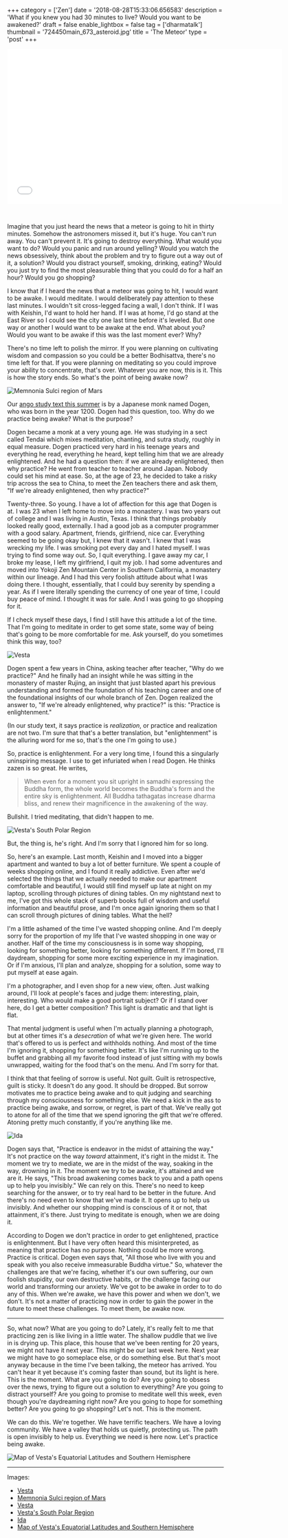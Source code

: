 +++
category = ['Zen']
date = '2018-08-28T15:33:06.656583'
description = 'What if you knew you had 30 minutes to live? Would you want to be awakened?'
draft = false
enable_lightbox = false
tag = ['dharmatalk']
thumbnail = '724450main_673_asteroid.jpg'
title = 'The Meteor'
type = 'post'
+++

<iframe style="border: none; margin-bottom:30px" src="//html5-player.libsyn.com/embed/episode/id/6978788/height/360/width/640/theme/legacy/autonext/no/thumbnail/yes/autoplay/no/preload/no/no_addthis/no/direction/backward/" height="360" width="640" scrolling="no"  allowfullscreen webkitallowfullscreen mozallowfullscreen oallowfullscreen msallowfullscreen></iframe>

Imagine that you just heard the news that a meteor is going to hit in thirty minutes. Somehow the astronomers missed it, but it's huge. You can't run away. You can't prevent it. It's going to destroy everything. What would you want to do? Would you panic and run around yelling? Would you watch the news obsessively, think about the problem and try to figure out a way out of it, a solution? Would you distract yourself, smoking, drinking, eating? Would you just try to find the most pleasurable thing that you could do for a half an hour? Would you go shopping?

I know that if I heard the news that a meteor was going to hit, I would want to be awake. I would meditate. I would deliberately pay attention to these last minutes. I wouldn't sit cross-legged facing a wall, I don't think. If I was with Keishin, I'd want to hold her hand. If I was at home, I'd go stand at the East River so I could see the city one last time before it's leveled. But one way or another I would want to be awake at the end. What about you? Would you want to be awake if this was the last moment ever? Why?

There's no time left to polish the mirror. If you were planning on cultivating wisdom and compassion so you could be a better Bodhisattva, there's no time left for that. If you were planning on meditating so you could improve your ability to concentrate, that's over. Whatever you are now, this is it. This is how the story ends. So what's the point of being awake now?

![Memnonia Sulci region of Mars](PIA07328_hires.jpg)

Our [ango study text this summer](https://villagezendo.org/bendowa-on-the-endeavor-of-the-way/) is by a Japanese monk named Dogen, who was born in the year 1200. Dogen had this question, too. Why do we practice being awake? What is the purpose?

Dogen became a monk at a very young age. He was studying in a sect called Tendai which mixes meditation, chanting, and sutra study, roughly in equal measure. Dogen practiced very hard in his teenage years and everything he read, everything he heard, kept telling him that we are already enlightened. And he had a question then: if we are already enlightened, then why practice? He went from teacher to teacher around Japan. Nobody could set his mind at ease. So, at the age of 23, he decided to take a risky trip across the sea to China, to meet the Zen teachers there and ask them, "If we're already enlightened, then why practice?"

Twenty-three. So young. I have a lot of affection for this age that Dogen is at. I was 23 when I left home to move into a monastery. I was two years out of college and I was living in Austin, Texas. I think that things probably looked really good, externally. I had a good job as a computer programmer with a good salary. Apartment, friends, girlfriend, nice car. Everything seemed to be going okay but, I knew that it wasn't. I knew that I was wrecking my life. I was smoking pot every day and I hated myself. I was trying to find some way out. So, I quit everything. I gave away my car, I broke my lease, I left my girlfriend, I quit my job. I had some adventures and moved into Yokoji Zen Mountain Center in Southern California, a monastery within our lineage. And I had this very foolish attitude about what I was doing there. I thought, essentially, that I could buy serenity by spending a year. As if I were literally spending the currency of one year of time, I could buy peace of mind. I thought it was for sale. And I was going to go shopping for it.

If I check myself these days, I find I still have this attitude a lot of the time. That I'm going to meditate in order to get some state, some way of being that's going to be more comfortable for me. Ask yourself, do you sometimes think this way, too?

![Vesta](pia15678-640.jpg)

Dogen spent a few years in China, asking teacher after teacher, "Why do we practice?" And he finally had an insight while he was sitting in the monastery of master Rujing, an insight that just blasted apart his previous understanding and formed the foundation of his teaching career and one of the foundational insights of our whole branch of Zen. Dogen realized the answer to, "If we're already enlightened, why practice?" is this: "Practice is enlightenment."

(In our study text, it says practice is *realization*, or practice and realization are not two. I'm sure that that's a better translation, but "enlightenment" is the alluring word for me so, that's the one I'm going to use.)

So, practice is enlightenment. For a very long time, I found this a singularly uninspiring message. I use to get infuriated when I read Dogen. He thinks zazen is so great. He writes,

> When even for a moment you sit upright in samadhi expressing the Buddha form, the whole world becomes the Buddha's form and the entire sky is enlightenment. All Buddha tathagatas increase dharma bliss, and renew their magnificence in the awakening of the way.

Bullshit. I tried meditating, that didn't happen to me.

![Vesta's South Polar Region](IOTD-62_full.jpg)

But, the thing is, he's right. And I'm sorry that I ignored him for so long.

So, here's an example. Last month, Keishin and I moved into a bigger apartment and wanted to buy a lot of better furniture. We spent a couple of weeks shopping online, and I found it really addictive. Even after we'd selected the things that we actually needed to make our apartment comfortable and beautiful, I would still find myself up late at night on my laptop, scrolling through pictures of dining tables. On my nightstand next to me, I've got this whole stack of superb books full of wisdom and useful information and beautiful prose, and I'm once again ignoring them so that I can scroll through pictures of dining tables. What the hell?

I'm a little ashamed of the time I've wasted shopping online. And I'm deeply sorry for the proportion of my life that I've wasted shopping in one way or another. Half of the time my consciousness is in some way shopping, looking for something better, looking for something different. If I'm bored, I'll daydream, shopping for some more exciting experience in my imagination. Or if I'm anxious, I'll plan and analyze, shopping for a solution, some way to put myself at ease again.

I'm a photographer, and I even shop for a new view, often. Just walking around, I'll look at people's faces and judge them: interesting, plain, interesting. Who would make a good portrait subject? Or if I stand over here, do I get a better composition? This light is dramatic and that light is flat.

That mental judgment is useful when I'm actually planning a photograph, but at other times it's a *desecration* of what we're given here. The world that's offered to us is perfect and withholds nothing. And most of the time I'm ignoring it, shopping for something better. It's like I'm running up to the buffet and grabbing all my favorite food instead of just sitting with my bowls unwrapped, waiting for the food that's on the menu. And I'm sorry for that.

I think that that feeling of sorrow is useful. Not guilt. Guilt is retrospective, guilt is sticky. It doesn't do any good. It should be dropped. But sorrow motivates me to practice being awake and to quit judging and searching through my consciousness for something else. We need a kick in the ass to practice being awake, and sorrow, or regret, is part of that. We've really got to atone for all of the time that we spend ignoring the gift that we're offered. Atoning pretty much constantly, if you're anything like me.

![Ida](417_Ida_Dactyl_main.jpg)

Dogen says that, "Practice is endeavor in the midst of attaining the way." It's not practice on the way *toward* attainment, it's right in the midst it. The moment we try to mediate, we are in the midst of the way, soaking in the way, drowning in it. The moment we try to be awake, it's attained and we are it. He says, "This broad awakening comes back to you and a path opens up to help you invisibly." We can rely on this. There's no need to keep searching for the answer, or to try real hard to be better in the future. And there's no need even to know that we've made it. It opens up to help us invisibly. And whether our shopping mind is conscious of it or not, that attainment, it's there. Just trying to meditate is enough, when we are doing it.

According to Dogen we don't practice in order to get enlightened, practice is enlightenment. But I have very often heard this misinterpreted, as meaning that practice has no purpose. Nothing could be more wrong. Practice is critical. Dogen even says that, "All those who live with you and speak with you also receive immeasurable Buddha virtue." So, whatever the challenges are that we're facing, whether it's our own suffering, our own foolish stupidity, our own destructive habits, or the challenge facing our world and transforming our anxiety. We've got to be awake in order to to do any of this. When we're awake, we have this power and when we don't, we don't. It's not a matter of practicing now in order to gain the power in the future to meet these challenges. To meet them, be awake now.

***

So, what now? What are you going to do? Lately, it's really felt to me that practicing zen is like living in a little water. The shallow puddle that we live in is drying up. This place, this house that we've been renting for 20 years, we might not have it next year. This might be our last week here. Next year we might have to go someplace else, or do something else. But that's moot anyway because in the time I've been talking, the meteor has arrived. You can't hear it yet because it's coming faster than sound, but its light is here. This is the moment. What are you going to do? Are you going to obsess over the news, trying to figure out a solution to everything? Are you going to distract yourself? Are you going to promise to meditate well this week, even though you're daydreaming right now? Are you going to hope for something better? Are you going to go shopping? Let's not. This is the moment.

We can do this. We're together. We have terrific teachers. We have a loving community. We have a valley that holds us quietly, protecting us. The path is open invisibly to help us. Everything we need is here now. Let's practice being awake.

![Map of Vesta's Equatorial Latitudes and Southern Hemisphere](PIA14703_fig1.jpg)

***

Images:

* [Vesta](https://www.nasa.gov/centers/ames/news/2013/13-009M-Feb_7_telecon_asteroid_flyby.html)
* [Memnonia Sulci region of Mars](https://www.jpl.nasa.gov/spaceimages/details.php?id=PIA07328)
* [Vesta](https://www.jpl.nasa.gov/blog/2013/1/the-giant-asteroid-a-retrospective)
* [Vesta's South Polar Region](https://dawn.jpl.nasa.gov/multimedia/vesta_south_polar_region.html)
* [Ida](https://solarsystem.nasa.gov/small-bodies/asteroids/243-ida/in-depth/)
* [Map of Vesta's Equatorial Latitudes and Southern Hemisphere](https://www.jpl.nasa.gov/spaceimages/details.php?id=pia14703)
